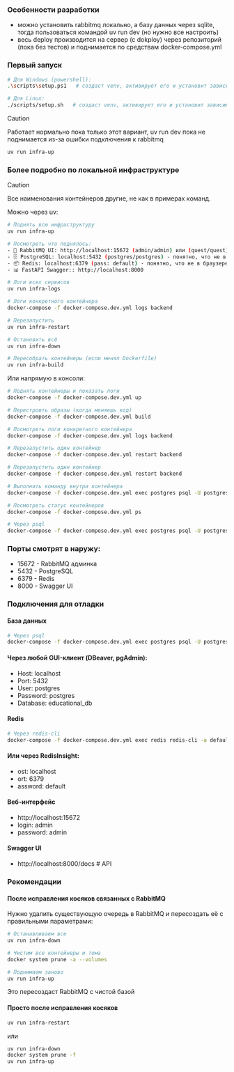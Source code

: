 ### Особенности разработки
- можно установить rabbitmq локально, а базу данных через sqlite, тогда пользоваться командой uv run dev (но нужно все настроить)
- весь deploy производится на сервер (с dokploy) через репозиторий (пока без тестов) и поднимается по средствам docker-compose.yml

### Первый запуск
```bash
# Для Windows (powershell):
.\scripts\setup.ps1   # создаст venv, активирует его и установит зависимости
```

```bash
# Для Linux:
./scripts/setup.sh   # создаст venv, активирует его и установит зависимости
```

> [!CAUTION]
> Работает нормально пока только этот вариант, uv run dev пока не поднимается из-за ошибки подключения к rabbitmq
```bash
uv run infra-up
```


### Более подробно по локальной инфраструктуре
> [!CAUTION]
> Все наименования контейнеров другие, не как в примерах команд.

Можно через uv:

```bash
# Поднять всю инфраструктуру
uv run infra-up

# Посмотреть что поднялось:
- 🐰 RabbitMQ UI: http://localhost:15672 (admin/admin) или (quest/quest)
- 🗄️ PostgreSQL: localhost:5432 (postgres/postgres) - понятно, что не в браузере
- 📦 Redis: localhost:6379 (pass: default) - понятно, что не в браузере
- 📊 FastAPI Swagger:: http://localhost:8000

# Логи всех сервисов
uv run infra-logs

# Логи конкретного контейнера
docker-compose -f docker-compose.dev.yml logs backend

# Перезапустить
uv run infra-restart

# Остановить всё
uv run infra-down

# Пересобрать контейнеры (если менял Dockerfile)
uv run infra-build
```

Или напрямую в консоли:

```bash
# Поднять контейнеры и показать логи
docker-compose -f docker-compose.dev.yml up

# Перестроить образы (когда меняешь код)
docker-compose -f docker-compose.dev.yml build

# Посмотреть логи конкретного контейнера
docker-compose -f docker-compose.dev.yml logs backend

# Перезапустить один контейнер
docker-compose -f docker-compose.dev.yml restart backend

# Перезапустить один контейнер
docker-compose -f docker-compose.dev.yml restart backend

# Выполнить команду внутри контейнера
docker-compose -f docker-compose.dev.yml exec postgres psql -U postgres

# Посмотреть статус контейнеров
docker-compose -f docker-compose.dev.yml ps

# Через psql
docker-compose -f docker-compose.dev.yml exec postgres psql -U postgres testdb
```

### Порты смотрят в наружу:
- 15672 - RabbitMQ админка
- 5432 - PostgreSQL
- 6379 - Redis
- 8000 - Swagger UI

### Подключения для отладки

#### База данных
```bash
# Через psql
docker-compose -f docker-compose.dev.yml exec postgres psql -U postgres testdb
```

#### Через любой GUI-клиент (DBeaver, pgAdmin):
- Host: localhost
- Port: 5432
- User: postgres
- Password: postgres
- Database: educational_db

#### Redis
```bash
# Через redis-cli
docker-compose -f docker-compose.dev.yml exec redis redis-cli -a default
```

#### Или через RedisInsight:
- ost: localhost
- ort: 6379
- assword: default

#### Веб-интерфейс
- http://localhost:15672
- login: admin
- password: admin

#### Swagger UI
- http://localhost:8000/docs  # API


### Рекомендации
#### После исправления косяков связанных с RabbitMQ

Нужно удалить существующую очередь в RabbitMQ и пересоздать её с правильными параметрами:
```bash
# Останавливаем все
uv run infra-down

# Чистим все контейнеры и тома
docker system prune -a --volumes

# Поднимаем заново
uv run infra-up
```
Это пересоздаст RabbitMQ с чистой базой

#### Просто после исправления косяков
```bash
uv run infra-restart
```
или
```bash
uv run infra-down
docker system prune -f
uv run infra-up
```